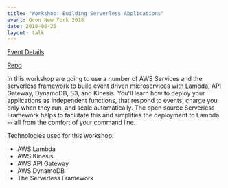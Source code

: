 ```yaml
---
title: "Workshop: Building Serverless Applications"
event: Qcon New York 2018
date: 2018-06-25
layout: talk
---
```


[Event Details](https://qconnewyork.com/ny2018/ny2018/speakers/david-wells.html)

[Repo](https://github.com/DavidWells/serverless-workshop)

In this workshop are going to use a number of AWS Services and the serverless framework to build event driven microservices with Lambda, API Gateway, DynamoDB, S3, and Kinesis. You'll learn how to deploy your applications as independent functions, that respond to events, charge you only when they run, and scale automatically. The open source Serverless Framework helps to facilitate this and simplifies the deployment to Lambda -- all from the comfort of your command line.

Technologies used for this workshop:

- AWS Lambda
- AWS Kinesis
- AWS API Gateway
- AWS DynamoDB
- The Serverless Framework
